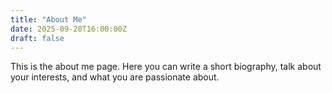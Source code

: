```yaml
---
title: "About Me"
date: 2025-09-20T16:00:00Z
draft: false
---
```


This is the about me page. Here you can write a short biography, talk about your interests, and what you are passionate about.
